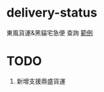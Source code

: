 # delivery-status
東風貨運&amp;黑貓宅急便 查詢
[範例](https://delivery-status-flask.herokuapp.com/)

# TODO
1. 新增支援鼎盛貨運